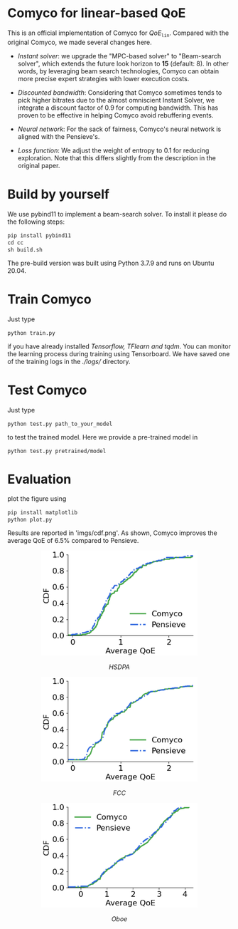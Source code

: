 # Comyco for linear-based QoE

This is an official implementation of Comyco for $QoE_\texttt{lin}$. Compared with the original Comyco, we made several changes here.

- *Instant solver*: we upgrade the "MPC-based solver" to "Beam-search solver", which extends the future look horizon to **15** (default: 8). In other words, by leveraging beam search technologies, Comyco can obtain more precise expert strategies with lower execution costs.

- *Discounted bandwidth*: Considering that Comyco sometimes tends to pick higher bitrates due to the almost omniscient Instant Solver, we integrate a discount factor of 0.9 for computing bandwidth. This has proven to be effective in helping Comyco avoid rebuffering events.

- *Neural network*: For the sack of fairness, Comyco's neural network is aligned with the Pensieve's.

- *Loss function*: We adjust the weight of entropy to 0.1 for reducing exploration. Note that this differs slightly from the description in the original paper.

# Build by yourself

We use pybind11 to implement a beam-search solver. To install it please do the following steps:

```
pip install pybind11
cd cc
sh build.sh
```

The pre-build version was built using Python 3.7.9 and runs on Ubuntu 20.04.

# Train Comyco

Just type 

```
python train.py
```

if you have already installed *Tensorflow, TFlearn and tqdm*.
You can monitor the learning process during training using Tensorboard. We have saved one of the training logs in the *./logs/* directory.

# Test Comyco

Just type

```
python test.py path_to_your_model
```

to test the trained model. Here we provide a pre-trained model in 

```
python test.py pretrained/model
```

# Evaluation

plot the figure using

```
pip install matplotlib
python plot.py
```

Results are reported in 'imgs/cdf.png'. As shown, Comyco improves the average QoE of 6.5\% compared to Pensieve.


<p align="center">
    <img src="imgs/norway.png" alt="HSDPA" width="70%">
</p>
<p align="center">
    <em>HSDPA</em>
</p>
<p align="center">
    <img src="imgs/fcc.png" alt="FCC" width="70%">
</p>

<p align="center">
    <em>FCC</em>
</p>
<p align="center">
    <img src="imgs/oboe.png"  alt="Oboe" width="70%">
</p>

<p align="center">
    <em>Oboe</em>
</p>
